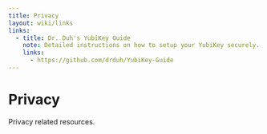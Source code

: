 ```yaml
---
title: Privacy
layout: wiki/links
links:
  - title: Dr. Duh's YubiKey Guide
    note: Detailed instructions on how to setup your YubiKey securely.
    links:
      - https://github.com/drduh/YubiKey-Guide
---
```


# Privacy

Privacy related resources.

